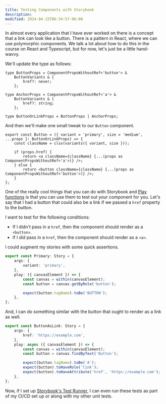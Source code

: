 ```yaml
---
title: Testing Components with Storybook
description:
modified: 2024-04-15T06:34:57-06:00
---
```


In almost every application that I have ever worked on there is a concept that a link can look like a button. There is a pattern in React, where we can use polymorphic components. We talk a lot about how to do this in the course on React and Typescript, but for now, let's just be a little hand-wavvy.

We'll update the type as follows:

```tsx
type ButtonProps = ComponentPropsWithoutRef<'button'> &
	ButtonVariants & {
		href?: never;
	};

type AnchorProps = ComponentPropsWithoutRef<'a'> &
	ButtonVariants & {
		href?: string;
	};

type ButtonOrLinkProps = ButtonProps | AnchorProps;
```

And then we'll make one small tweak to our `Button` component.

```tsx
export const Button = ({ variant = 'primary', size = 'medium', ...props }: ButtonOrLinkProps) => {
	const className = clsx(variants({ variant, size }));

	if (props.href) {
		return <a className={className} {...(props as ComponentPropsWithoutRef<'a'>)} />;
	} else {
		return <button className={className} {...(props as ComponentPropsWithoutRef<'button'>)} />;
	}
};
```

One of the really cool things that you can do with Storybook and [Play functions](play-functions.md) is that you can use them to test out your component for you. Let's say that I had a button that could also be a link if we passed a `href` property to the button.

I want to test for the following conditions:

- If I didn't pass in a `href`, then the component should render as a `<button>`.
- If I _did_ pass in a `href`, then the component should render as a `<a>`.

I could augment my stories with some quick assertions.

```ts
export const Primary: Story = {
	args: {
		variant: 'primary',
	},
	play: ({ canvasElement }) => {
		const canvas = within(canvasElement);
		const button = canvas.getByRole('button');

		expect(button.tagName).toBe('BUTTON');
	},
};
```

And, I can do something similar with the button that ought to render as a link as well.

```ts
export const ButtonAsLink: Story = {
	args: {
		href: 'https://example.com',
	},
	play: async ({ canvasElement }) => {
		const canvas = within(canvasElement);
		const button = canvas.findByText('Button');

		expect(button.tagName).toBe('A');
		expect(button).toHaveRole('link');
		expect(button).toHaveAttribute('href', 'https://example.com');
	},
};
```

Now, if I set up [Storybook's Test Runner](test-runner.md), I can even run these tests as part of my CI/CD set up or along with my other unit tests.
